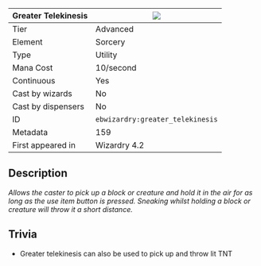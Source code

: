 | Greater Telekinesis |![](https://github.com/Electroblob77/Wizardry/blob/1.12.2/src/main/resources/assets/ebwizardry/textures/spells/greater_telekinesis.png)|
|---|---|
| Tier | Advanced |
| Element | Sorcery |
| Type | Utility |
| Mana Cost | 10/second |
| Continuous | Yes |
| Cast by wizards | No |
| Cast by dispensers | No |
| ID | `ebwizardry:greater_telekinesis` |
| Metadata | 159 |
| First appeared in | Wizardry 4.2 |
## Description
_Allows the caster to pick up a block or creature and hold it in the air for as long as the use item button is pressed. Sneaking whilst holding a block or creature will throw it a short distance._

## Trivia
- Greater telekinesis can also be used to pick up and throw lit TNT